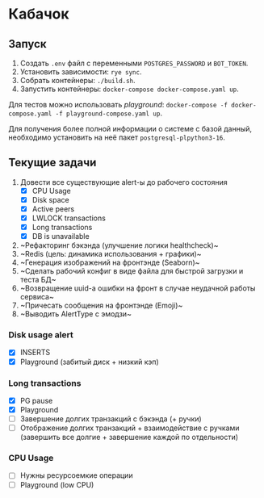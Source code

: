 # Кабачок

## Запуск

1. Создать `.env` файл с переменными `POSTGRES_PASSWORD` и `BOT_TOKEN`.
1. Установить зависимости: `rye sync`.
1. Собрать контейнеры: `./build.sh`.
1. Запустить контейнеры: `docker-compose docker-compose.yaml up`.

Для тестов можно использовать _playground_: `docker-compose -f docker-compose.yaml -f playground-compose.yaml up`.

Для получения более полной информации о системе с базой данный, необходимо установить на неё пакет `postgresql-plpython3-16`.


## Текущие задачи

1. Довести все существующие alert-ы до рабочего состояния
    - [x] CPU Usage
    - [x] Disk space
    - [x] Active peers
    - [x] LWLOCK transactions
    - [x] Long transactions
    - [x] DB is unavailable

2. ~Рефакторинг бэкэнда (улучшение логики healthcheck)~
3. ~Redis (цель: динамика использования + графики)~
4. ~Генерация изображений на фронтэнде (Seaborn)~
5. ~Сделать рабочий конфиг в виде файла для быстрой загрузки и теста БД~
6. ~Возвращение uuid-а ошибки на фронт в случае неудачной работы сервиса~
7. ~Причесать сообщения на фронтэнде (Emoji)~
8. ~Выводить AlertType с эмодзи~

### Disk usage alert

- [x] INSERTS
- [x] Playground (забитый диск + низкий кэп)

### Long transactions

- [x] PG pause
- [x] Playground
- [ ] Завершение долгих транзакций с бэкэнда (+ ручки)
- [ ] Отображение долгих транзакций + взаимодействие с ручками (завершить все долгие + завершение каждой по отдельности)

### CPU Usage

- [ ] Нужны ресурсоемкие операции
- [ ] Playground (low CPU)
